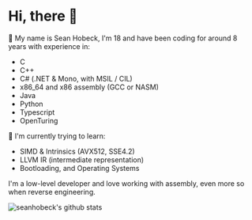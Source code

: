 # Hi, there 👋
📖 My name is Sean Hobeck, I'm 18 and have been coding for around 8 years with experience in:
- C
- C++
- C# (.NET & Mono, with MSIL / CIL)
- x86_64 and x86 assembly (GCC or NASM)
- Java
- Python
- Typescript
- OpenTuring

🌱 I'm currently trying to learn:
- SIMD & Intrinsics (AVX512, SSE4.2)
- LLVM IR (intermediate representation)
- Bootloading, and Operating Systems

I'm a low-level developer and love working with assembly, even more so when reverse engineering.

![seanhobeck's github stats](https://github-readme-stats.vercel.app/api?username=seanhobeck&show_icons=true&theme=apprentice)
